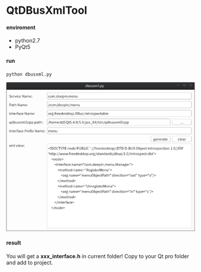 # QtDBusXmlTool

#### enviroment 
+ python2.7
+ PyQt5

#### run

	python dbusxml.py

![](./doc/menu.png)

#### result

You will get a **xxx_interface.h** in current folder! 
Copy to your Qt pro folder and add to project.